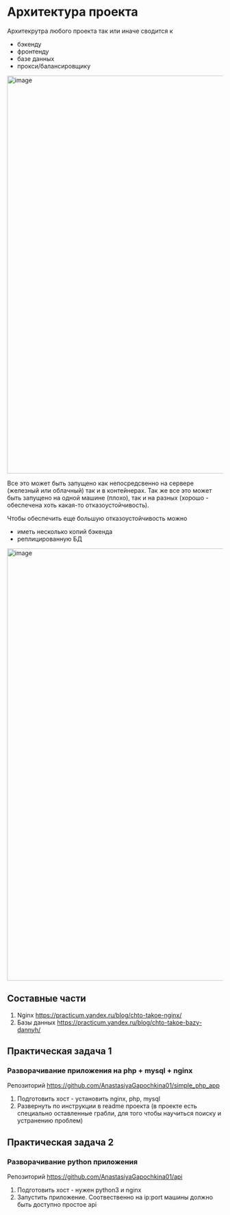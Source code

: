 # Архитектура проекта
Архитекрутра любого проекта так или иначе сводится к
- бэкенду
- фронтенду
- базе данных
- прокси/балансировщику

<img width="929" alt="image" src="https://github.com/user-attachments/assets/5c85efc2-9ec7-4110-8514-cdff34b34742">

Все это может быть запущено как непосредсвенно на сервере (железный или облачный) так и в контейнерах. Так же все это может быть запущено на одной машине (плохо), так и на разных (хорошо - обеспечена хоть какая-то отказоустойчивость).

Чтобы обеспечить еще большую отказоустойчивость можно
- иметь несколько копий бэкенда
- реплицированную БД

<img width="1009" alt="image" src="https://github.com/user-attachments/assets/08e24dfb-1ab9-4c9d-b610-5dc4910bdbee">

## Составные части
1) Nginx https://practicum.yandex.ru/blog/chto-takoe-nginx/
2) Базы данных https://practicum.yandex.ru/blog/chto-takoe-bazy-dannyh/

## Практическая задача 1
### Разворачивание приложения на php + mysql + nginx
Репозиторий https://github.com/AnastasiyaGapochkina01/simple_php_app

1) Подготовить хост - установить nginx, php, mysql
2) Развернуть по инструкции в readme проекта (в проекте есть специально оставленные грабли, для того чтобы научиться поиску и устранению проблем)

## Практическая задача 2
### Разворачивание python приложения
Репозиторий https://github.com/AnastasiyaGapochkina01/api

1) Подготовить хост - нужен python3 и nginx
2) Запустить приложение. Соотвественно на ip:port машины должно быть доступно простое api
